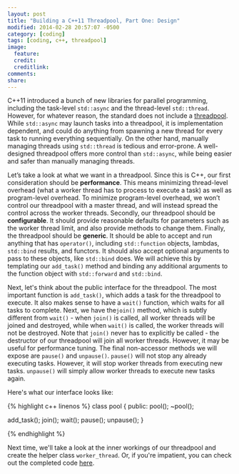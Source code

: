 ```yaml
---
layout: post
title: "Building a C++11 Threadpool, Part One: Design"
modified: 2014-02-28 20:57:07 -0500
category: [coding]
tags: [coding, c++, threadpool]
image:
  feature: 
  credit: 
  creditlink: 
comments: 
share: 
---
```


C++11 introduced a bunch of new libraries for parallel programming, including the task-level `std::async` and the thread-level `std::thread`. However, for whatever reason, the standard does not include a [threadpool](en.wikipedia.org/wiki/Thread_pool). While `std::async` may launch tasks into a threadpool, it is implementation dependent, and could do anything from spawning a new thread for every task to running everything sequentially. On the other hand, manually managing threads using `std::thread` is tedious and error-prone. A well-designed threadpool offers more control than `std::async`, while being easier and safer than manually managing threads.

Let’s take a look at what we want in a threadpool. Since this is C++, our first consideration should be **performance**. This means minimizing thread-level overhead (what a worker thread has to process to execute a task) as well as program-level overhead. To minimize program-level overhead, we won’t control our threadpool with a master thread, and will instead spread the control across the worker threads. Secondly, our threadpool should be **configurable**.  It should provide reasonable defaults for parameters such as the worker thread limit, and also provide methods to change them. Finally, the threadpool should be **generic**. It should be able to accept and run anything that has `operator()`, including `std::function` objects, lambdas, `std::bind` results, and functors. It should also accept optional arguments to pass to these objects, like `std::bind` does. We will achieve this by templating our `add_task()` method and binding any additional arguments to the function object with `std::forward` and `std::bind`.

Next, let's think about the public interface for the threadpool. The most important function is `add_task()`, which adds a task for the threadpool to execute. It also makes sense to have a `wait()` function, which waits for all tasks to complete. Next, we have the`join()` method, which is subtly different from `wait()` - when `join()` is called, all worker threads will be joined and destroyed, while when `wait()` is called, the worker threads will not be destroyed. Note that `join()` never has to explicitly be called - the destructor of our threadpool will join all worker threads. However, it may be useful for performance tuning. The final non-accessor methods we will expose are `pause()` and `unpause()`. `pause()` will not stop any already executing tasks. However, it will stop worker threads from executing new tasks. `unpause()` will simply allow worker threads to execute new tasks again.

Here's what our interface looks like:

{% highlight c++ linenos %}
class pool {
 public:
  pool();
  ~pool();

  add_task();
  join();
  wait();
  pause();
  unpause();
}

{% endhighlight %}

Next time, we'll take a look at the inner workings of our threadpool and create the helper class `worker_thread`. Or, if you're impatient, you can check out the completed code [here](https://github.com/iambald/threadpool).
